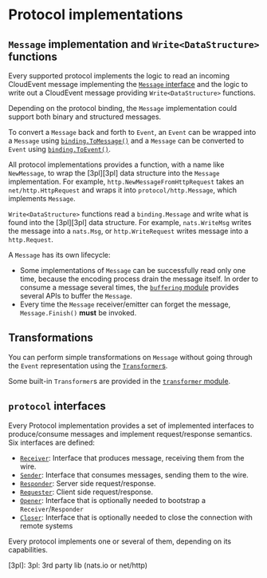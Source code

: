 # Protocol implementations

## `Message` implementation and `Write<DataStructure>` functions

Every supported protocol implements the logic to read an incoming CloudEvent message implementing 
the [`Message` interface](../v2/binding/message.go) and the logic to write out a CloudEvent message
providing `Write<DataStructure>` functions.

Depending on the protocol binding, the `Message` implementation could support both
binary and structured messages.

To convert a `Message` back and forth to `Event`, an `Event` can be wrapped into
a `Message` using [`binding.ToMessage()`](../v2/binding/event_message.go) and a `Message`
can be converted to `Event` using [`binding.ToEvent()`](../v2/binding/to_event.go).

All protocol implementations provides a function, with a name like `NewMessage`, to wrap the
[3pl][3pl] data structure into the `Message` implementation. For example, 
`http.NewMessageFromHttpRequest` takes an `net/http.HttpRequest` and wraps it into `protocol/http.Message`, 
which implements `Message`.

`Write<DataStructure>` functions read a `binding.Message` and write what is
found into the [3pl][3pl] data structure. For example, `nats.WriteMsg` writes
the message into a `nats.Msg`, or `http.WriteRequest` writes message into a
`http.Request`.

A `Message` has its own lifecycle:

* Some implementations of `Message` can be successfully read only one time, 
  because the encoding process drain the message itself. In order to consume a message several 
  times, the [`buffering` module](../v2/binding/buffering) provides several APIs to buffer the `Message`.
* Every time the `Message` receiver/emitter can forget the message, `Message.Finish()` **must** be invoked.

## Transformations

You can perform simple transformations on `Message` without going through the `Event` representation
using the [`Transformer`s](../v2/binding/transformer.go).

Some built-in `Transformer`s are provided in the [`transformer` module](../v2/binding/transformer).

## `protocol` interfaces

Every Protocol implementation provides a set of implemented interfaces to produce/consume messages and 
implement request/response semantics. Six interfaces are defined:

* [`Receiver`](../v2/protocol/inbound.go): Interface that produces message, receiving them from the wire.
* [`Sender`](../v2/protocol/outbound.go): Interface that consumes messages, sending them to the wire.
* [`Responder`](../v2/protocol/inbound.go): Server side request/response.
* [`Requester`](../v2/protocol/outbound.go): Client side request/response.
* [`Opener`](../v2/protocol/lifecycle.go): Interface that is optionally needed to bootstrap a `Receiver`/`Responder`
* [`Closer`](../v2/protocol/lifecycle.go): Interface that is optionally needed to close the connection with remote systems

Every protocol implements one or several of them, depending on its capabilities.

[3pl]: 3pl: 3rd party lib (nats.io or net/http)